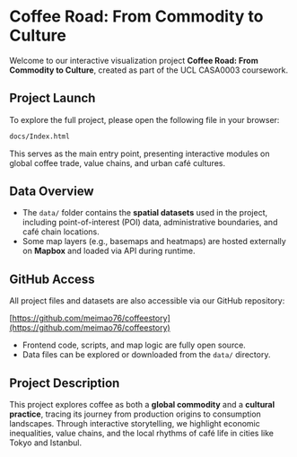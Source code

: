 # Coffee Road: From Commodity to Culture

Welcome to our interactive visualization project **Coffee Road: From Commodity to Culture**, created as part of the UCL CASA0003 coursework.

## Project Launch

To explore the full project, please open the following file in your browser:

```bash
docs/Index.html
````

This serves as the main entry point, presenting interactive modules on global coffee trade, value chains, and urban café cultures.

## Data Overview

* The `data/` folder contains the **spatial datasets** used in the project, including point-of-interest (POI) data, administrative boundaries, and café chain locations.
* Some map layers (e.g., basemaps and heatmaps) are hosted externally on **Mapbox** and loaded via API during runtime.

## GitHub Access

All project files and datasets are also accessible via our GitHub repository:

[https://github.com/meimao76/coffeestory](https://github.com/meimao76/coffeestory)

* Frontend code, scripts, and map logic are fully open source.
* Data files can be explored or downloaded from the `data/` directory.

## Project Description

This project explores coffee as both a **global commodity** and a **cultural practice**, tracing its journey from production origins to consumption landscapes. Through interactive storytelling, we highlight economic inequalities, value chains, and the local rhythms of café life in cities like Tokyo and Istanbul.
